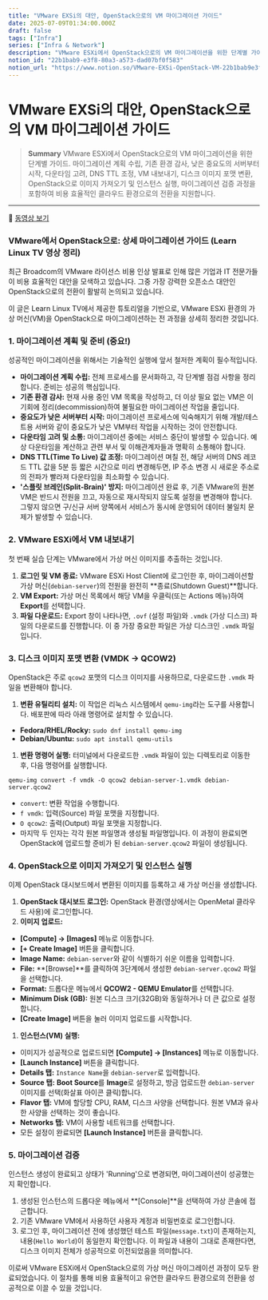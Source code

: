 ```yaml
---
title: "VMware EXSi의 대안, OpenStack으로의 VM 마이그레이션 가이드"
date: 2025-07-09T01:34:00.000Z
draft: false
tags: ["Infra"]
series: ["Infra & Network"]
description: "VMware ESXi에서 OpenStack으로의 VM 마이그레이션을 위한 단계별 가이드. 마이그레이션 계획 수립, 기존 환경 감사, 낮은 중요도의 서버부터 시작, 다운타임 고려, DNS TTL 조정, VM 내보내기, 디스크 이미지 포맷 변환, OpenStack으로 이미지 가져오기 및 인스턴스 실행, 마이그레이션 검증 과정을 포함하여 비용 효율적인 클라우드 환경으로의 전환을 지원합니다."
notion_id: "22b1bab9-e3f8-80a3-a573-dad07bf0f583"
notion_url: "https://www.notion.so/VMware-EXSi-OpenStack-VM-22b1bab9e3f880a3a573dad07bf0f583"
---
```


# VMware EXSi의 대안, OpenStack으로의 VM 마이그레이션 가이드

> **Summary**
> VMware ESXi에서 OpenStack으로의 VM 마이그레이션을 위한 단계별 가이드. 마이그레이션 계획 수립, 기존 환경 감사, 낮은 중요도의 서버부터 시작, 다운타임 고려, DNS TTL 조정, VM 내보내기, 디스크 이미지 포맷 변환, OpenStack으로 이미지 가져오기 및 인스턴스 실행, 마이그레이션 검증 과정을 포함하여 비용 효율적인 클라우드 환경으로의 전환을 지원합니다.

---

🎥 [동영상 보기](https://www.youtube.com/watch?v=0GEtiWCAO0g)

### **VMware에서 OpenStack으로: 상세 마이그레이션 가이드 (Learn Linux TV 영상 정리)**

최근 Broadcom의 VMware 라이선스 비용 인상 발표로 인해 많은 기업과 IT 전문가들이 비용 효율적인 대안을 모색하고 있습니다. 그중 가장 강력한 오픈소스 대안인 OpenStack으로의 전환이 활발히 논의되고 있습니다.

이 글은 Learn Linux TV에서 제공한 튜토리얼을 기반으로, VMware ESXi 환경의 가상 머신(VM)을 OpenStack으로 마이그레이션하는 전 과정을 상세히 정리한 것입니다.

### **1. 마이그레이션 계획 및 준비 (중요!)**

성공적인 마이그레이션을 위해서는 기술적인 실행에 앞서 철저한 계획이 필수적입니다.

- **마이그레이션 계획 수립:** 전체 프로세스를 문서화하고, 각 단계별 점검 사항을 정리합니다. 준비는 성공의 핵심입니다.
- **기존 환경 감사:** 현재 사용 중인 VM 목록을 작성하고, 더 이상 필요 없는 VM은 이 기회에 정리(decommission)하여 불필요한 마이그레이션 작업을 줄입니다.
- **중요도가 낮은 서버부터 시작:** 마이그레이션 프로세스에 익숙해지기 위해 개발/테스트용 서버와 같이 중요도가 낮은 VM부터 작업을 시작하는 것이 안전합니다.
- **다운타임 고려 및 소통:** 마이그레이션 중에는 서비스 중단이 발생할 수 있습니다. 예상 다운타임을 계산하고 관련 부서 및 이해관계자들과 명확히 소통해야 합니다.
- **DNS TTL(Time To Live) 값 조정:** 마이그레이션 며칠 전, 해당 서버의 DNS 레코드 TTL 값을 5분 등 짧은 시간으로 미리 변경해두면, IP 주소 변경 시 새로운 주소로의 전파가 빨라져 다운타임을 최소화할 수 있습니다.
- **'스플릿 브레인(Split-Brain)' 방지:** 마이그레이션 완료 후, 기존 VMware의 원본 VM은 반드시 전원을 끄고, 자동으로 재시작되지 않도록 설정을 변경해야 합니다. 그렇지 않으면 구/신규 서버 양쪽에서 서비스가 동시에 운영되어 데이터 불일치 문제가 발생할 수 있습니다.
### **2. VMware ESXi에서 VM 내보내기**

첫 번째 실습 단계는 VMware에서 가상 머신 이미지를 추출하는 것입니다.

1. **로그인 및 VM 종료:** VMware ESXi Host Client에 로그인한 후, 마이그레이션할 가상 머신(`debian-server`)의 전원을 완전히 **종료(Shutdown Guest)**합니다.
1. **VM Export:** 가상 머신 목록에서 해당 VM을 우클릭(또는 Actions 메뉴)하여 **Export**를 선택합니다.
1. **파일 다운로드:** Export 창이 나타나면, `.ovf` (설정 파일)와 `.vmdk` (가상 디스크) 파일의 다운로드를 진행합니다. 이 중 가장 중요한 파일은 가상 디스크인 `.vmdk` 파일입니다.
### **3. 디스크 이미지 포맷 변환 (VMDK → QCOW2)**

OpenStack은 주로 `qcow2` 포맷의 디스크 이미지를 사용하므로, 다운로드한 `.vmdk` 파일을 변환해야 합니다.

1. **변환 유틸리티 설치:** 이 작업은 리눅스 시스템에서 `qemu-img`라는 도구를 사용합니다. 배포판에 따라 아래 명령어로 설치할 수 있습니다.
  - **Fedora/RHEL/Rocky:** `sudo dnf install qemu-img`
  - **Debian/Ubuntu:** `sudo apt install qemu-utils`
1. **변환 명령어 실행:** 터미널에서 다운로드한 `.vmdk` 파일이 있는 디렉토리로 이동한 후, 다음 명령어를 실행합니다.
```shell
qemu-img convert -f vmdk -O qcow2 debian-server-1.vmdk debian-server.qcow2

```

  - `convert`: 변환 작업을 수행합니다.
  - `f vmdk`: 입력(Source) 파일 포맷을 지정합니다.
  - `O qcow2`: 출력(Output) 파일 포맷을 지정합니다.
  - 마지막 두 인자는 각각 원본 파일명과 생성될 파일명입니다.
이 과정이 완료되면 OpenStack에 업로드할 준비가 된 `debian-server.qcow2` 파일이 생성됩니다.

### **4. OpenStack으로 이미지 가져오기 및 인스턴스 실행**

이제 OpenStack 대시보드에서 변환된 이미지를 등록하고 새 가상 머신을 생성합니다.

1. **OpenStack 대시보드 로그인:** OpenStack 환경(영상에서는 OpenMetal 클라우드 사용)에 로그인합니다.
1. **이미지 업로드:**
  - **[Compute] → [Images]** 메뉴로 이동합니다.
  - **[+ Create Image]** 버튼을 클릭합니다.
  - **Image Name:** `debian-server`와 같이 식별하기 쉬운 이름을 입력합니다.
  - **File:** **[Browse]**를 클릭하여 3단계에서 생성한 `debian-server.qcow2` 파일을 선택합니다.
  - **Format:** 드롭다운 메뉴에서 **QCOW2 - QEMU Emulator**를 선택합니다.
  - **Minimum Disk (GB):** 원본 디스크 크기(32GB)와 동일하거나 더 큰 값으로 설정합니다.
  - **[Create Image]** 버튼을 눌러 이미지 업로드를 시작합니다.
1. **인스턴스(VM) 실행:**
  - 이미지가 성공적으로 업로드되면 **[Compute] → [Instances]** 메뉴로 이동합니다.
  - **[Launch Instance]** 버튼을 클릭합니다.
  - **Details 탭:** `Instance Name`을 `debian-server`로 입력합니다.
  - **Source 탭:** **Boot Source**를 **Image**로 설정하고, 방금 업로드한 `debian-server` 이미지를 선택(화살표 아이콘 클릭)합니다.
  - **Flavor 탭:** VM에 할당할 CPU, RAM, 디스크 사양을 선택합니다. 원본 VM과 유사한 사양을 선택하는 것이 좋습니다.
  - **Networks 탭:** VM이 사용할 네트워크를 선택합니다.
  - 모든 설정이 완료되면 **[Launch Instance]** 버튼을 클릭합니다.
### **5. 마이그레이션 검증**

인스턴스 생성이 완료되고 상태가 'Running'으로 변경되면, 마이그레이션이 성공했는지 확인합니다.

1. 생성된 인스턴스의 드롭다운 메뉴에서 **[Console]**을 선택하여 가상 콘솔에 접근합니다.
1. 기존 VMware VM에서 사용하던 사용자 계정과 비밀번호로 로그인합니다.
1. 로그인 후, 마이그레이션 전에 생성했던 테스트 파일(`message.txt`)이 존재하는지, 내용(`Hello World`)이 동일한지 확인합니다.
이 파일과 내용이 그대로 존재한다면, 디스크 이미지 전체가 성공적으로 이전되었음을 의미합니다.

이로써 VMware ESXi에서 OpenStack으로의 가상 머신 마이그레이션 과정이 모두 완료되었습니다. 이 절차를 통해 비용 효율적이고 유연한 클라우드 환경으로의 전환을 성공적으로 이끌 수 있을 것입니다.

